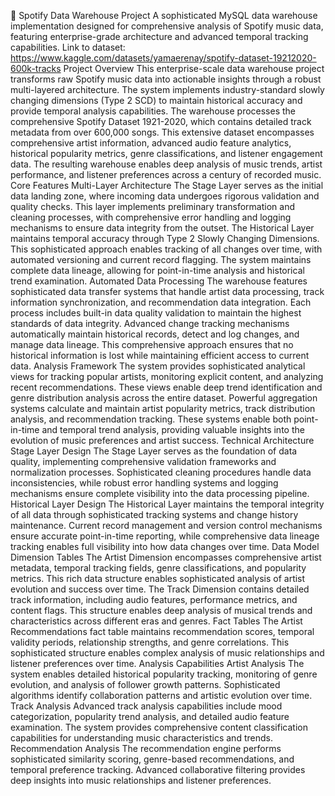 🎵 Spotify Data Warehouse Project
A sophisticated MySQL data warehouse implementation designed for comprehensive analysis of Spotify music data, featuring enterprise-grade architecture and advanced temporal tracking capabilities. 
Link to dataset: https://www.kaggle.com/datasets/yamaerenay/spotify-dataset-19212020-600k-tracks
Project Overview
This enterprise-scale data warehouse project transforms raw Spotify music data into actionable insights through a robust multi-layered architecture. The system implements industry-standard slowly changing dimensions (Type 2 SCD) to maintain historical accuracy and provide temporal analysis capabilities.
The warehouse processes the comprehensive Spotify Dataset 1921-2020, which contains detailed track metadata from over 600,000 songs. This extensive dataset encompasses comprehensive artist information, advanced audio feature analytics, historical popularity metrics, genre classifications, and listener engagement data. The resulting warehouse enables deep analysis of music trends, artist performance, and listener preferences across a century of recorded music.
Core Features
Multi-Layer Architecture
The Stage Layer serves as the initial data landing zone, where incoming data undergoes rigorous validation and quality checks. This layer implements preliminary transformation and cleaning processes, with comprehensive error handling and logging mechanisms to ensure data integrity from the outset.
The Historical Layer maintains temporal accuracy through Type 2 Slowly Changing Dimensions. This sophisticated approach enables tracking of all changes over time, with automated versioning and current record flagging. The system maintains complete data lineage, allowing for point-in-time analysis and historical trend examination.
Automated Data Processing
The warehouse features sophisticated data transfer systems that handle artist data processing, track information synchronization, and recommendation data integration. Each process includes built-in data quality validation to maintain the highest standards of data integrity.
Advanced change tracking mechanisms automatically maintain historical records, detect and log changes, and manage data lineage. This comprehensive approach ensures that no historical information is lost while maintaining efficient access to current data.
Analysis Framework
The system provides sophisticated analytical views for tracking popular artists, monitoring explicit content, and analyzing recent recommendations. These views enable deep trend identification and genre distribution analysis across the entire dataset.
Powerful aggregation systems calculate and maintain artist popularity metrics, track distribution analysis, and recommendation tracking. These systems enable both point-in-time and temporal trend analysis, providing valuable insights into the evolution of music preferences and artist success.
Technical Architecture
Stage Layer Design
The Stage Layer serves as the foundation of data quality, implementing comprehensive validation frameworks and normalization processes. Sophisticated cleaning procedures handle data inconsistencies, while robust error handling systems and logging mechanisms ensure complete visibility into the data processing pipeline.
Historical Layer Design
The Historical Layer maintains the temporal integrity of all data through sophisticated tracking systems and change history maintenance. Current record management and version control mechanisms ensure accurate point-in-time reporting, while comprehensive data lineage tracking enables full visibility into how data changes over time.
Data Model
Dimension Tables
The Artist Dimension encompasses comprehensive artist metadata, temporal tracking fields, genre classifications, and popularity metrics. This rich data structure enables sophisticated analysis of artist evolution and success over time.
The Track Dimension contains detailed track information, including audio features, performance metrics, and content flags. This structure enables deep analysis of musical trends and characteristics across different eras and genres.
Fact Tables
The Artist Recommendations fact table maintains recommendation scores, temporal validity periods, relationship strengths, and genre correlations. This sophisticated structure enables complex analysis of music relationships and listener preferences over time.
Analysis Capabilities
Artist Analysis
The system enables detailed historical popularity tracking, monitoring of genre evolution, and analysis of follower growth patterns. Sophisticated algorithms identify collaboration patterns and artistic evolution over time.
Track Analysis
Advanced track analysis capabilities include mood categorization, popularity trend analysis, and detailed audio feature examination. The system provides comprehensive content classification capabilities for understanding music characteristics and trends.
Recommendation Analysis
The recommendation engine performs sophisticated similarity scoring, genre-based recommendations, and temporal preference tracking. Advanced collaborative filtering provides deep insights into music relationships and listener preferences.
